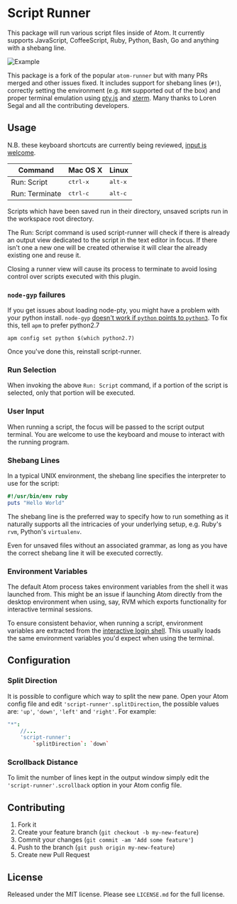 # Script Runner

This package will run various script files inside of Atom. It currently supports JavaScript, CoffeeScript, Ruby, Python, Bash, Go and anything with a shebang line.

![Example](https://github.com/ioquatix/script-runner/raw/master/resources/screenshot-1.png)

This package is a fork of the popular `atom-runner` but with many PRs merged and other issues fixed. It includes support for shebang lines (`#!`), correctly setting the environment (e.g. `RVM` supported out of the box) and proper terminal emulation using [pty.js](https://github.com/chjj/pty.js/) and [xterm](https://github.com/sourcelair/xterm.js/). Many thanks to Loren Segal and all the contributing developers.

## Usage

N.B. these keyboard shortcuts are currently being reviewed, [input is welcome](https://github.com/ioquatix/script-runner/issues/1).

| Command              | Mac OS X          | Linux            |
|----------------------|-------------------|------------------|
| Run: Script          | <kbd>ctrl-x</kbd> | <kbd>alt-x</kbd> |
| Run: Terminate       | <kbd>ctrl-c</kbd> | <kbd>alt-c</kbd> |

Scripts which have been saved run in their directory, unsaved scripts run in the workspace root directory.

The Run: Script command is used script-runner will check if there is already an output view dedicated to the script in the text editor in focus. If there isn't one a new one will be created otherwise it will clear the already existing one and reuse it.

Closing a runner view will cause its process to terminate to avoid losing control over scripts executed with this plugin.

### `node-gyp` failures

If you get issues about loading node-pty, you might have a problem with your python install. `node-gyp` [doesn't work if `python` points to `python3`](https://github.com/nodejs/node-gyp/issues/1030). To fix this, tell `apm` to prefer python2.7

	apm config set python $(which python2.7)

Once you've done this, reinstall script-runner.

### Run Selection

When invoking the above `Run: Script` command, if a portion of the script is selected, only that portion will be executed.

### User Input

When running a script, the focus will be passed to the script output terminal. You are welcome to use the keyboard and mouse to interact with the running program.

### Shebang Lines

In a typical UNIX environment, the shebang line specifies the interpreter to use for the script:

```ruby
#!/usr/bin/env ruby
puts "Hello World"
```

The shebang line is the preferred way to specify how to run something as it naturally supports all the intricacies of your underlying setup, e.g. Ruby's `rvm`, Python's `virtualenv`.

Even for unsaved files without an associated grammar, as long as you have the correct shebang line it will be executed correctly.

### Environment Variables

The default Atom process takes environment variables from the shell it was launched from. This might be an issue if launching Atom directly from the desktop environment when using, say, RVM which exports functionality for interactive terminal sessions.

To ensure consistent behavior, when running a script, environment variables are extracted from the [interactive login shell](). This usually loads the same environment variables you'd expect when using the terminal.

## Configuration

### Split Direction

It is possible to configure which way to split the new pane. Open your Atom config file and edit `'script-runner'.splitDirection`, the possible
values are: `'up'`, `'down'`, `'left'` and `'right'`. For example:

```cson
"*":
	//...
	'script-runner':
		`splitDirection`: `down`
```

### Scrollback Distance

To limit the number of lines kept in the output window simply edit the `'script-runner'.scrollback` option in
your Atom config file.

## Contributing

1. Fork it
2. Create your feature branch (`git checkout -b my-new-feature`)
3. Commit your changes (`git commit -am 'Add some feature'`)
4. Push to the branch (`git push origin my-new-feature`)
5. Create new Pull Request

## License

Released under the MIT license. Please see `LICENSE.md` for the full license.
